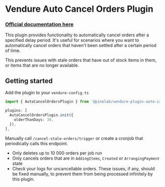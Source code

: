 # Vendure Auto Cancel Orders Plugin

### [Official documentation here](https://pinelab-plugins.com/plugin/vendure-plugin-auto-cancel-orders)

This plugin provides functionality to automatically cancel orders after a specified delay period. It's useful for scenarios where you want to automatically cancel orders that haven't been settled after a certain period of time.

This prevents issues with stale orders that have out of stock items in them, or items that are no longer available.

## Getting started

Add the plugin to your `vendure-config.ts`

```ts
import { AutoCancelOrdersPlugin } from '@pinelab/vendure-plugin-auto-cancel-orders';

plugins: [
  AutoCancelOrdersPlugin.init({
    olderThanDays: 30,
  }),
],
```

Manually call `/cancel-stale-orders/trigger` or create a cronjob that periodically calls this endpoint.

- Only deletes up to 10 000 orders per job run
- Only cancels orders that are in `AddingItems`, `Created` or `ArrangingPayment` state
- Check your logs for uncancellable orders. These issues, if any, should be fixed manually, to prevent them from being processed infinitely by this plugin.

